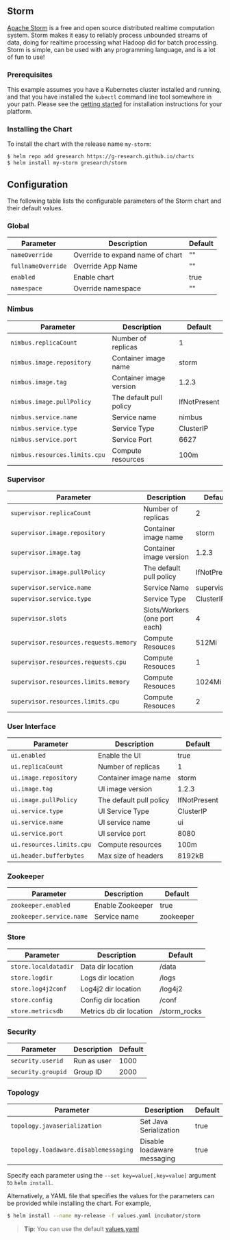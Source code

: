 ## Storm
[Apache Storm](http://storm.apache.org/) is a free and open source distributed realtime computation system. Storm makes it easy to reliably process unbounded streams of data, doing for realtime processing what Hadoop did for batch processing. Storm is simple, can be used with any programming language, and is a lot of fun to use!

### Prerequisites

This example assumes you have a Kubernetes cluster installed and
running, and that you have installed the ```kubectl``` command line
tool somewhere in your path. Please see the [getting
started](https://kubernetes.io/docs/tutorials/kubernetes-basics/) for installation
instructions for your platform.

### Installing the Chart

To install the chart with the release name `my-storm`:

```bash
$ helm repo add gresearch https://g-research.github.io/charts
$ helm install my-storm gresearch/storm
```

## Configuration

The following table lists the configurable parameters of the Storm chart and their default values.

### Global
| Parameter                         | Description                      | Default             |
| --------------------------------- | ---------------------------      | ------------------- |
| `nameOverride`                    | Override to expand name of chart | ""                  |
| `fullnameOverride`                | Override App Name                | ""                  |
| `enabled`                         | Enable chart                     | true                |
| `namespace`                       | Override namespace               | ""                  |

### Nimbus
| Parameter                         | Description                 | Default             |
| --------------------------------- | --------------------------- | ------------------- |
| `nimbus.replicaCount`             | Number of replicas          | 1                   |
| `nimbus.image.repository`         | Container image name        | storm               |
| `nimbus.image.tag`                | Container image version     | 1.2.3               |
| `nimbus.image.pullPolicy`         | The default pull policy     | IfNotPresent        |
| `nimbus.service.name`             | Service name                | nimbus              |
| `nimbus.service.type`             | Service Type                | ClusterIP           |
| `nimbus.service.port`             | Service Port                | 6627                |
| `nimbus.resources.limits.cpu`     | Compute resources           | 100m                |

### Supervisor
| Parameter                              | Description                    | Default             |
| ---------------------------------      | ---------------------------    | ------------------- |
| `supervisor.replicaCount`              | Number of replicas             | 2                   |
| `supervisor.image.repository`          | Container image name           | storm               |
| `supervisor.image.tag`                 | Container image version        | 1.2.3               |
| `supervisor.image.pullPolicy`          | The default pull policy        | IfNotPresent        |
| `supervisor.service.name`              | Service Name                   | supervisor          |
| `supervisor.service.type`              | Service Type                   | ClusterIP           |
| `supervisor.slots`                     | Slots/Workers (one port each)  | 4                   |
| `supervisor.resources.requests.memory` | Compute Resouces               | 512Mi               | 
| `supervisor.resources.requests.cpu`    | Compute Resouces               | 1                   |
| `supervisor.resources.limits.memory`   | Compute Resouces               | 1024Mi              | 
| `supervisor.resources.limits.cpu`      | Compute Resouces               | 2                   |  

### User Interface   
| Parameter                         | Description                 | Default             |
| --------------------------------- | --------------------------- | ------------------- |                      
| `ui.enabled`                      | Enable the UI               | true                |
| `ui.replicaCount`                 | Number of replicas          | 1                   |
| `ui.image.repository`             | Container image name        | storm               |
| `ui.image.tag`                    | UI image version            | 1.2.3               |
| `ui.image.pullPolicy`             | The default pull policy     | IfNotPresent        |
| `ui.service.type`                 | UI Service Type             | ClusterIP           |
| `ui.service.name`                 | UI service name             | ui                  |
| `ui.service.port`                 | UI service port             | 8080                |
| `ui.resources.limits.cpu`         | Compute resources           | 100m                |
| `ui.header.bufferbytes`           | Max size of headers         | 8192kB              |

### Zookeeper
| Parameter                         | Description                 | Default             |
| --------------------------------- | --------------------------- | ------------------- |
| `zookeeper.enabled`               | Enable Zookeeper            | true                |
| `zookeeper.service.name`          | Service name                | zookeeper           |


### Store
| Parameter                         | Description                 | Default             |
| --------------------------------- | --------------------------- | ------------------- |
| `store.localdatadir`              | Data dir location           | /data               |
| `store.logdir`                    | Logs dir location           | /logs               |
| `store.log4j2conf`                | Log4j2 dir location         | /log4j2             |
| `store.config`                    | Config dir location         | /conf               |
| `store.metricsdb`                 | Metrics db dir location     | /storm_rocks        |

### Security
| Parameter                         | Description                 | Default             |
| --------------------------------- | --------------------------- | ------------------- |
| `security.userid`                 | Run as user                 | 1000                |
| `security.groupid`                | Group ID                    | 2000                |

### Topology
| Parameter                             | Description                  | Default             |
| ---------------------------------     | ---------------------------  | ------------------- |
| `topology.javaserialization`          | Set Java Serialization       | true                |
| `topology.loadaware.disablemessaging` | Disable loadaware messaging  | true                |

Specify each parameter using the `--set key=value[,key=value]` argument to `helm install`.

Alternatively, a YAML file that specifies the values for the parameters can be provided while installing the chart. For example,

```bash
$ helm install --name my-release -f values.yaml incubator/storm
```

> **Tip**: You can use the default [values.yaml](values.yaml)
